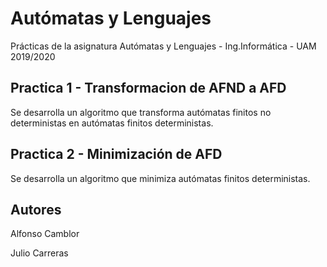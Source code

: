 # Autómatas y Lenguajes

Prácticas de la asignatura Autómatas y Lenguajes - Ing.Informática - UAM 2019/2020

## Practica 1 - Transformacion de AFND a AFD

Se desarrolla un algoritmo que transforma autómatas finitos no deterministas en autómatas finitos deterministas.


## Practica 2 - Minimización de AFD

Se desarrolla un algoritmo que minimiza autómatas finitos deterministas.


## Autores

Alfonso Camblor

Julio Carreras
